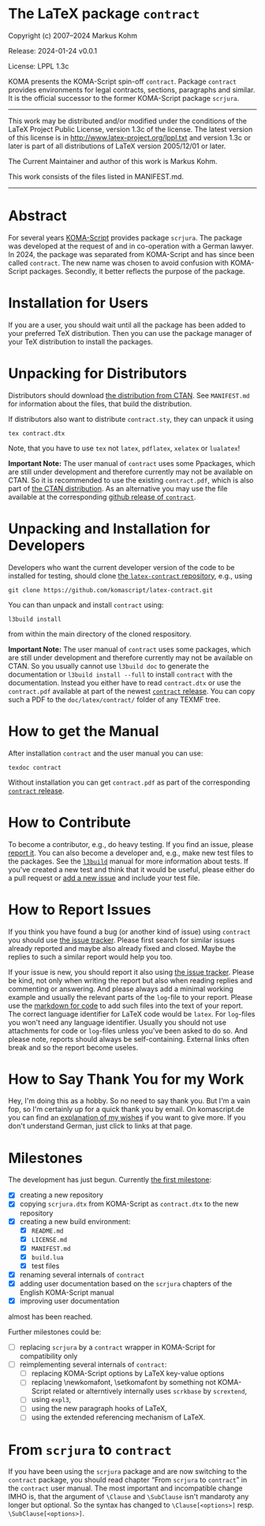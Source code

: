 # The LaTeX package `contract`

Copyright (c) 2007–2024 Markus Kohm

Release: 2024-01-24 v0.0.1

License: LPPL 1.3c

KOMA presents the KOMA-Script spin-off `contract`. Package `contract` provides
environments for legal contracts, sections, paragraphs and similar. It is the
official successor to the former KOMA-Script package `scrjura`.

----------------------------------------------------------------------------

This work may be distributed and/or modified under the conditions of
the LaTeX Project Public License, version 1.3c of the license.
The latest version of this license is in
    http://www.latex-project.org/lppl.txt
and version 1.3c or later is part of all distributions of LaTeX
version 2005/12/01 or later.

The Current Maintainer and author of this work is Markus Kohm.

This work consists of the files listed in MANIFEST.md.

----------------------------------------------------------------------------

# Abstract

For several years
[KOMA-Script](https://www.sourceforge.net/project/koma-script) provides
package `scrjura`. The package was developed at the request of and in
co-operation with a German lawyer. In 2024, the package was separated from
KOMA-Script and has since been called `contract`. The new name was chosen to
avoid confusion with KOMA-Script packages. Secondly, it better reflects the
purpose of the package.

# Installation for Users

If you are a user, you should wait until all the package has been added to
your preferred TeX distribution. Then you can use the package manager of your
TeX distribution to install the packages.

# Unpacking for Distributors

Distributors should download [the distribution from
CTAN](https://www.ctan.org/pkg/contract). See `MANIFEST.md` for information
about the files, that build the distribution.

If distributors also want to distribute `contract.sty`, they can
unpack it using

    tex contract.dtx
	
Note, that you have to use `tex` not `latex`, `pdflatex`, `xelatex` or
`lualatex`!

**Important Note:** The user manual of `contract` uses some Ppackages, which
are still under development and therefore currently may not be available on
CTAN. So it is recommended to use the existing `contract.pdf`, which is also
part of [the CTAN distribution](https://www.ctan.org/pkg/contract). As an
alternative you may use the file available at the corresponding [github
release of `contract`](https://github.com/komascript/latex-contract/releases).

# Unpacking and Installation for Developers

Developers who want the current developer version of the code to be installed
for testing, should clone [the `latex-contract`
repository](https://github.com/komascript/latex-contract), e.g.,
using

	git clone https://github.com/komascript/latex-contract.git

You can than unpack and install `contract` using:

	l3build install
	
from within the main directory of the cloned respository.

**Important Note:** The user manual of `contract` uses some packages, which
are still under development and therefore currently may not be available on
CTAN. So you usually cannot use `l3build doc` to generate the documentation or
`l3build install --full` to install `contract` with the documentation. Instead
you either have to read `contract.dtx` or use the `contract.pdf` available at
part of the newest [`contract`
release](https://github.com/komascript/latex-contract/releases). You can copy
such a PDF to the `doc/latex/contract/` folder of any TEXMF tree.

# How to get the Manual

After installation `contract` and the user manual you can use:

    texdoc contract
	
Without installation you can get `contract.pdf` as part of the corresponding
[`contract`
release](https://github.com/komascript/latex-contract/releases).

# How to Contribute

To become a contributor, e.g., do heavy testing. If you find an issue, please
[report it](#how-to-report-issues). You can also become a developer and, e.g.,
make new test files to the packages. See the
[`l3build`](https://ctan.org/pkg/l3build) manual for more information about
tests. If you've created a new test and think that it would be useful, please
either do a pull request or [add a new issue](#how-to-report-issues) and
include your test file.


# How to Report Issues

If you think you have found a bug (or another kind of issue) using
`contract` you should use [the issue
tracker](https://github.com/komascript/latex-contract/issues). Please
first search for similar issues already reported and maybe also already fixed
and closed. Maybe the replies to such a similar report would help you too.

If your issue is new, you should report it also using [the issue
tracker](https://github.com/komascript/latex-contract/issues). Please be kind,
not only when writing the report but also when reading replies and commenting
or answering. And please always add a minimal working example and usually the
relevant parts of the `log`-file to your report. Please use the [markdown for
code](https://docs.github.com/en/get-started/writing-on-github/working-with-advanced-formatting/creating-and-highlighting-code-blocks)
to add such files into the text of your report. The correct language
identifier for LaTeX code would be `latex`. For `log`-files you won't need any
language identifier. Usually you should not use attachments for code or
`log`-files unless you've been asked to do so. And please note, reports should
always be self-containing. External links often break and so the report become
useles.

# How to Say Thank You for my Work

Hey, I'm doing this as a hobby. So no need to say thank you. But I'm a vain
fop, so I'm certainly up for a quick thank you by email. On komascript.de you
can find an [explanation of my wishes](https://komascript.de/wunschliste) if
you want to give more. If you don't understand German, just click to links at
that page.

# Milestones

The development has just begun. Currently [the first
milestone](https://github.com/komascript/latex-contract/milestone/1):

 - [x] creating a new repository
 - [x] copying `scrjura.dtx` from KOMA-Script as `contract.dtx` to the new
       repository
 - [x] creating a new build environment:
   - [x] `README.md`
   - [x] `LICENSE.md`
   - [x] `MANIFEST.md`
   - [x] `build.lua`
   - [x] test files
 - [x] renaming several internals of `contract`
 - [x] adding user documentation based on the `scrjura` chapters of the English
       KOMA-Script manual
 - [x] improving user documentation

almost has been reached.

Further milestones could be:

 - [ ] replacing `scrjura` by a `contract` wrapper in KOMA-Script for
       compatibility only
 - [ ] reimplementing several internals of `contract`:
   - [ ] replacing KOMA-Script options by LaTeX key-value options
   - [ ] replacing \newkomafont, \setkomafont by something not KOMA-Script
         related or alterntively internally uses `scrkbase` by `scrextend`,
   - [ ] using `expl3`, 
   - [ ] using the new paragraph hooks of LaTeX,
   - [ ] using the extended referencing mechanism of LaTeX.

# From `scrjura` to `contract`

If you have been using the `scrjura` package and are now switching to the
`contract` package, you should read chapter “From `scrjura` to `contract`” in
the `contract` user manual. The most important and incompatible change IMHO
is, that the argument of `\Clause` and `\SubClause` isn't mandaroty any longer
but optional. So the syntax has changed to `\Clause[<options>]`
resp. `\SubClause[<options>]`.
